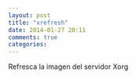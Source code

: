 ```yaml
---
layout: post
title: "xrefresh"
date: 2014-01-27 20:11
comments: true
categories: 
---
```

Refresca la imagen del servidor Xorg

